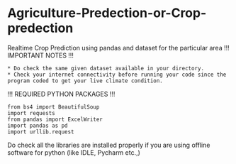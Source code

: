 # Agriculture-Predection-or-Crop-predection
Realtime Crop Prediction using pandas and dataset for the particular area 
!!!  IMPORTANT NOTES  !!!

    * Do check the same given dataset available in your directory.
    * Check your internet connectivity before running your code since the program coded to get your live climate condition.

!!!  REQUIRED PYTHON PACKAGES   !!!


    from bs4 import BeautifulSoup 
    import requests
    from pandas import ExcelWriter
    import pandas as pd 
    import urllib.request
    

Do check all the libraries are installed properly if you are using offline software for python (like IDLE, Pycharm etc.,)
